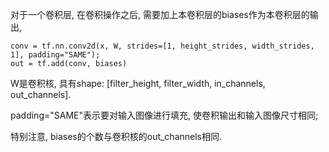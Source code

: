 对于一个卷积层, 在卷积操作之后, 需要加上本卷积层的biases作为本卷积层的输出, 

```
conv = tf.nn.conv2d(x, W, strides=[1, height_strides, width_strides, 1], padding="SAME"); 
out = tf.add(conv, biases)
```

W是卷积核, 具有shape: [filter_height, filter_width, in_channels, out_channels].

padding="SAME"表示要对输入图像进行填充, 使卷积输出和输入图像尺寸相同;

特别注意, biases的个数与卷积核的out_channels相同.